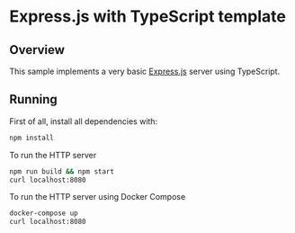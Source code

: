 # Express.js with TypeScript template
## Overview

This sample implements a very basic [Express.js](https://expressjs.com/) server using TypeScript.

## Running
First of all, install all dependencies with:
```bash
npm install
```

To run the HTTP server
```bash
npm run build && npm start
curl localhost:8080
```

To run the HTTP server using Docker Compose
```bash
docker-compose up
curl localhost:8080
```
